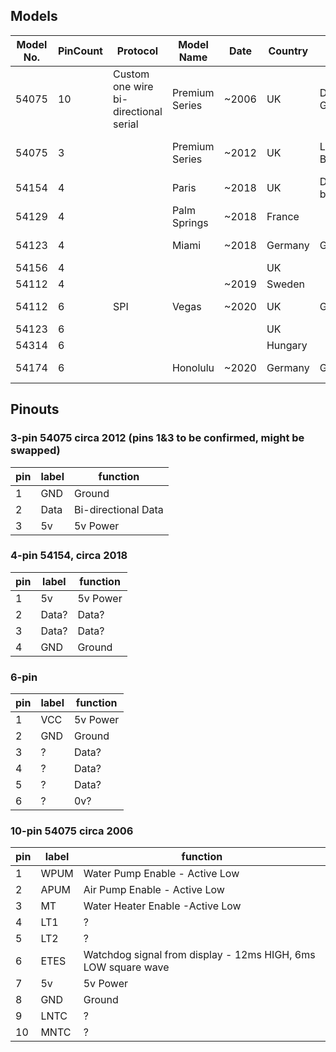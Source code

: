 ## Models

| Model No. | PinCount | Protocol                              | Model Name     | Date  | Country | Colour         | Comments            |
| --------- | -------- | ------------------------------------- | -------------- | ----- | ------- | -------------- | ------------------- |
| 54075     | 10       | Custom one wire bi-directional serial | Premium Series | ~2006 | UK      | Dark Grey      | Oval display        |
| 54075     | 3        |                                       | Premium Series | ~2012 | UK      | Light Blue     | Semi-circle display |
| 54154     | 4        |                                       | Paris          | ~2018 | UK      | Dark blue/grey | Oval display        |
| 54129     | 4        |                                       | Palm Springs   | ~2018 | France  |                |                     |
| 54123     | 4        |                                       | Miami          | ~2018 | Germany | Grey           | Round display       |
| 54156     | 4        |                                       |                |       | UK      |                |                     |
| 54112     | 4        |                                       |                | ~2019 | Sweden  |                |                     |
| 54112     | 6        | SPI                                   | Vegas          | ~2020 | UK      | Grey           | Round display       |
| 54123     | 6        |                                       |                |       | UK      |                |                     |
| 54314     | 6        |                                       |                |       | Hungary |                |                     |
| 54174     | 6        |                                       | Honolulu       | ~2020 | Germany | Grey           | Round display       |

## Pinouts

### 3-pin 54075 circa 2012 (pins 1&3 to be confirmed, might be swapped)

| pin | label | function            |
| --- | ----- | ------------------- |
| 1   | GND   | Ground              |
| 2   | Data  | Bi-directional Data |
| 3   | 5v    | 5v Power            |

### 4-pin 54154, circa 2018

| pin | label | function |
| --- | ----- | -------- |
| 1   | 5v    | 5v Power |
| 2   | Data? | Data?    |
| 3   | Data? | Data?    |
| 4   | GND   | Ground   |

### 6-pin

| pin | label | function |
| --- | ----- | -------- |
| 1   | VCC   | 5v Power |
| 2   | GND   | Ground   |
| 3   | ?     | Data?    |
| 4   | ?     | Data?    |
| 5   | ?     | Data?    |
| 6   | ?     | 0v?      |

### 10-pin 54075 circa 2006

| pin | label | function       |
| --- | ----- | -------------- |
| 1   | WPUM  | Water Pump Enable - Active Low |
| 2   | APUM  | Air Pump Enable - Active Low |
| 3   | MT    | Water Heater Enable -Active Low |
| 4   | LT1   | ?              |
| 5   | LT2   | ?              |
| 6   | ETES  | Watchdog signal from display - 12ms HIGH, 6ms LOW square wave |
| 7   | 5v    | 5v Power       |
| 8   | GND   | Ground         |
| 9   | LNTC  | ?              |
| 10  | MNTC  | ?              |
